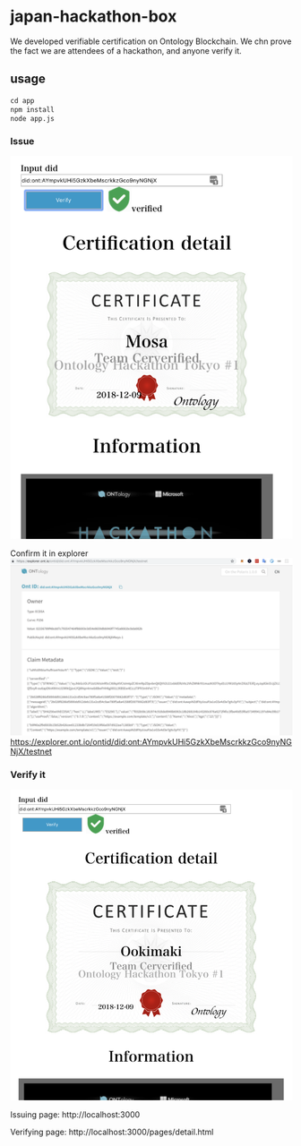 # japan-hackathon-box

We developed verifiable certification on Ontology Blockchain.
We chn prove the fact we are attendees of a hackathon, and anyone verify it.

## usage

```
cd app
npm install
node app.js
```

### Issue
![hoge](docs/issued.png?raw=true "Title")


Confirm it in explorer
![hoge](docs/explorer.png?raw=true "Title")
https://explorer.ont.io/ontid/did:ont:AYmpvkUHi5GzkXbeMscrkkzGco9nyNGNjX/testnet


### Verify it
![hoge](docs/verified.png?raw=true "Title")





Issuing page:
http://localhost:3000

Verifying page:
http://localhost:3000/pages/detail.html
